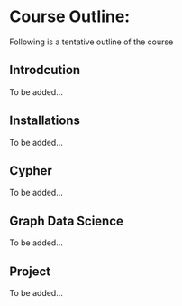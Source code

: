 # Course Outline:

Following is a tentative outline of the course

## Introdcution

To be added...

## Installations

To be added...

## Cypher

To be added...

## Graph Data Science

To be added...

## Project

To be added...